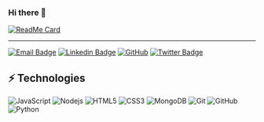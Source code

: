 ### Hi there 👋


[![ReadMe Card](https://github-readme-stats.vercel.app/api/pin/?username=Christina-Milner&repo=fms)](https://github.com/Christina-Milner/fms)
<hr>


[![Email Badge](https://img.shields.io/badge/-info@christina-milner.dev-c14438?style=flat-square&logo=Email&logoColor=white&link=mailto:info@christina-milner.dev)](mailto:info@christina-milner.dev)
[![Linkedin Badge](https://img.shields.io/badge/-milnerc-blue?style=flat-square&logo=Linkedin&logoColor=white&link=https://www.linkedin.com/in/milnerc/)](https://www.linkedin.com/in/milnerc/)
[![GitHub](https://img.shields.io/badge/-GitHub-181717?style=flat-square&logo=github&logoColor=white&link=https://github.com/milnerc)](https://github.com/milnerc)
[![Twitter Badge](https://img.shields.io/badge/-@cmilner_dev-00acee?style=flat&logo=Twitter&logoColor=white)](https://twitter.com/intent/follow?screen_name=cmilner_dev "Follow on Twitter")


## ⚡ Technologies

![JavaScript](https://img.shields.io/badge/-JavaScript-black?style=flat-square&logo=javascript)
![Nodejs](https://img.shields.io/badge/-Nodejs-black?style=flat-square&logo=Node.js)
![HTML5](https://img.shields.io/badge/-HTML5-E34F26?style=flat-square&logo=html5&logoColor=white)
![CSS3](https://img.shields.io/badge/-CSS3-1572B6?style=flat-square&logo=css3)
![MongoDB](https://img.shields.io/badge/-MongoDB-black?style=flat-square&logo=mongodb)
![Git](https://img.shields.io/badge/-Git-black?style=flat-square&logo=git)
![GitHub](https://img.shields.io/badge/-GitHub-181717?style=flat-square&logo=github)
![Python](https://img.shields.io/badge/-Python-black?style=flat-square&logo=python)


<!--
**Christina-Milner/Christina-Milner** is a ✨ _special_ ✨ repository because its `README.md` (this file) appears on your GitHub profile.

Here are some ideas to get you started:

- 🔭 I’m currently working on ...
- 🌱 I’m currently learning ...
- 👯 I’m looking to collaborate on ...
- 🤔 I’m looking for help with ...
- 💬 Ask me about ...
- 📫 How to reach me: ...
- 😄 Pronouns: ...
- ⚡ Fun fact: ...
-->
